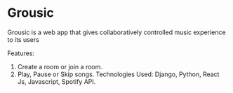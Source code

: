 # Grousic
Grousic is a web app that gives collaboratively controlled music experience to its users 

Features:
1. Create a room or join a room. 
2. Play, Pause or Skip songs.
Technologies Used: Django, Python, React Js, Javascript, Spotify API.
